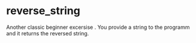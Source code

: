 # reverse_string

Another classic beginner excersise . You provide a string to the programm and it returns the reversed string.
